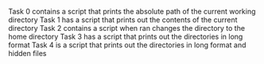 Task 0 contains a script that prints the absolute path of the current working directory
Task 1 has a script that prints out the contents of the current directory
Task 2 contains a script when ran changes the directory to the home directory
Task 3 has a script that prints out the directories in long format
Task 4 is a script that prints out the directories in long format and hidden files
